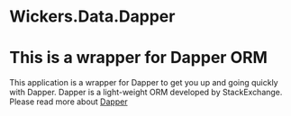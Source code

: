 # Wickers.Data.Dapper
<h1>This is a wrapper for Dapper ORM </h1>

<p>
This application is a wrapper for Dapper to get you up and going quickly with Dapper. Dapper is a light-weight ORM developed by StackExchange. Please read more about <a href="https://github.com/StackExchange/Dapper/" target="_blank">Dapper</a>
</p>
